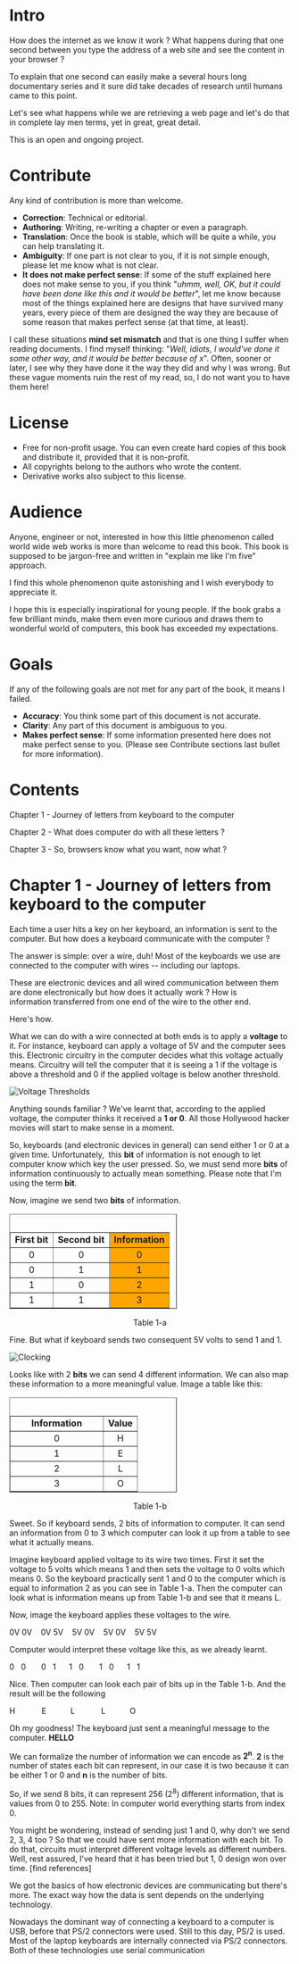 Intro
=====
How does the internet as we know it work ? What happens during that one second between you type the address of a web site and see the content in your browser ?

To explain that one second can easily make a several hours long documentary series and it sure did take decades of research until humans came to this point.

Let's see what happens while we are retrieving a web page and let's do that in complete lay men terms, yet in great, great detail.

This is an open and ongoing project.

Contribute
==========
Any kind of contribution is more than welcome.

  - **Correction**: Technical or editorial.
  - **Authoring**: Writing, re-writing a chapter or even a paragraph.
  - **Translation**: Once the book is stable, which will be quite a while, you can help translating it.
  - **Ambiguity**: If one part is not clear to you, if it is not simple enough, please let me know what is not
  clear.
  - **It does not make perfect sense**: If some of the stuff explained here does not make sense to you, if you
  think "*uhmm, well, OK, but it could have been done like this and it would be better*", let me know because
  most of the things explained here are designs that have survived many years, every piece of them are designed
  the way they are because of some reason that makes perfect sense (at that time, at least).
  <p>I call these situations <strong>mind set mismatch</strong> and that is one thing I suffer when reading documents. I find myself thinking: "<em>Well, idiots, I would've done it some other way, and it would be better because of x</em>". Often, sooner or later, I see why they have done it the way they did and why I was wrong. But these vague moments ruin the rest of my read, so, I do not want you to have them here!

License
=======
  - Free for non-profit usage. You can even create hard copies of this book and distribute it, provided that it is
  non-profit.
  - All copyrights belong to the authors who wrote the content.
  - Derivative works also subject to this license.

Audience
==========
Anyone, engineer or not, interested in how this little phenomenon called world wide web works is more than welcome to read this book. This book is supposed to be jargon-free and written in "explain me like I'm five" approach.

I find this whole phenomenon quite astonishing and I wish everybody to appreciate it.

I hope this is especially inspirational for young people. If the book grabs a few brilliant minds, make them even more curious and draws them to wonderful world of computers, this book has exceeded my expectations.

Goals
=====
If any of the following goals are not met for any part of the book, it means I failed.

  - **Accuracy**: You think some part of this document is not accurate.
  - **Clarity**: Any part of this document is ambiguous to you.
  - **Makes perfect sense**: If some information presented here does not make perfect sense to you. (Please see Contribute sections last bullet for more information).</li>

Contents
======
Chapter 1 - Journey of letters from keyboard to the computer

Chapter 2 - What does computer do with all these letters ?

Chapter 3 - So, browsers know what you want, now what ?

Chapter 1 - Journey of letters from keyboard to the computer
============================================================
Each time a user hits a key on her keyboard, an information is sent to the computer. But how does a keyboard communicate with the computer ?

The answer is simple: over a wire, duh! Most of the keyboards we use are connected to the computer with wires -- including our laptops.

These are electronic devices and all wired communication between them are done electronically but how does it actually work ? How is information transferred from one end of the wire to the other end.

Here's how.

What we can do with a wire connected at both ends is to apply a <strong>voltage</strong> to it. For instance, keyboard can apply a voltage of 5V and the computer sees this. Electronic circuitry in the computer decides what this voltage actually means. Circuitry will tell the computer that it is seeing a 1 if the voltage is above a threshold and 0 if the applied voltage is below another threshold.

![Voltage Thresholds](exports/voltage_thresholds.png "Voltage Thresholds")

Anything sounds familiar ? We've learnt that, according to the applied voltage, the computer thinks it received a <strong>1 or 0</strong>. All those Hollywood hacker movies will start to make sense in a moment.

So, keyboards (and electronic devices in general) can send either 1 or 0 at a given time. Unfortunately,  this <strong>bit</strong> of information is not enough to let computer know which key the user pressed. So, we must send more <strong>bits</strong> of information continuously to actually mean something. Please note that I'm using the term <strong>bit</strong>.

Now, imagine we send two <strong>bits</strong> of information.
<table class="aligncenter" style="width: 300px;" border="1" align="center"><caption> </caption>
<tbody>
<tr>
<td style="text-align: center;"><strong>First bit</strong></td>
<td style="text-align: center;"><strong>Second bit</strong></td>
<td style="background-color: orange; text-align: center;"><strong>Information</strong></td>
</tr>
<tr>
<td style="text-align: center;">0</td>
<td style="text-align: center;">0</td>
<td style="background-color: orange; text-align: center;">0</td>
</tr>
<tr>
<td style="text-align: center;">0</td>
<td style="text-align: center;">1</td>
<td style="background-color: orange; text-align: center;">1</td>
</tr>
<tr>
<td style="text-align: center;">1</td>
<td style="text-align: center;">0</td>
<td style="background-color: orange; text-align: center;">2</td>
</tr>
<tr>
<td style="text-align: center;">1</td>
<td style="text-align: center;">1</td>
<td style="background-color: orange; text-align: center;">3</td>
</tr>
</tbody>
</table>
<p style="text-align: center;">Table 1-a</p>

Fine. But what if keyboard sends two consequent 5V volts to send 1 and 1.

![Clocking](exports/clock.png "Clocking")

Looks like with 2 <strong>bits</strong> we can send 4 different information. We can also map these information to a more meaningful value. Image a table like this:
<table class="aligncenter" style="width: 300px;" border="1"><caption> </caption>
<tbody>
<tr>
<td style="text-align: center;"><strong>Information</strong></td>
<td style="text-align: center;"><strong>Value</strong></td>
</tr>
<tr>
<td style="width: 150px; text-align: center;">0</td>
<td style="text-align: center;">H</td>
</tr>
<tr>
<td style="text-align: center;">1</td>
<td style="text-align: center;">E</td>
</tr>
<tr>
<td style="text-align: center;">2</td>
<td style="text-align: center;">L</td>
</tr>
<tr>
<td style="text-align: center;">3</td>
<td style="text-align: center;">O</td>
</tr>
</tbody>
</table>
<p style="text-align: center;">Table 1-b</p>
Sweet. So if keyboard sends, 2 bits of information to computer. It can send an information from 0 to 3 which computer can look it up from a table to see what it actually means.

Imagine keyboard applied voltage to its wire two times. First it set the voltage to 5 volts which means 1 and then sets the voltage to 0 volts which means 0. So the keyboard practically sent 1 and 0 to the computer which is equal to information 2 as you can see in Table 1-a. Then the computer can look what is information means up from Table 1-b and see that it means L.

Now, image the keyboard applies these voltages to the wire.

0V 0V    0V 5V    5V 0V    5V 0V    5V 5V

Computer would interpret these voltage like this, as we already learnt.

0   0       0   1      1   0       1   0      1   1

Nice. Then computer can look each pair of bits up in the Table 1-b. And the result will be the following

H            E           L            L           O

Oh my goodness! The keyboard just sent a meaningful message to the computer. <strong>HELLO</strong>

We can formalize the number of information we can encode as <strong>2<sup>n</sup></strong>. <strong>2</strong> is the number of states each bit can represent, in our case it is two because it can be either 1 or 0 and <strong>n</strong> is the number of bits.

So, if we send 8 bits, it can represent 256 (2<sup>8</sup>) different information, that is values from 0 to 255. Note: In computer world everything starts from index 0.

You might be wondering, instead of sending just 1 and 0, why don't we send 2, 3, 4 too ? So that we could have sent more information with each bit. To do that, circuits must interpret different voltage levels as different numbers. Well, rest assured, I've heard that it has been tried but 1, 0 design won over time. [find references]

We got the basics of how electronic devices are communicating but there's more. The exact way how the data is sent depends on the underlying technology.

Nowadays the dominant way of connecting a keyboard to a computer is USB, before that PS/2 connectors were used. Still to this day, PS/2 is used. Most of the laptop keyboards are internally connected via PS/2 connectors. Both of these technologies use serial communication
